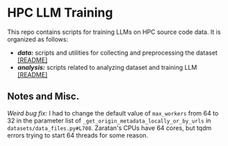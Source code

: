# HPC LLM Training

This repo contains scripts for training LLMs on HPC source code data.
It is organized as follows:

- ***data:*** scripts and utilities for collecting and preprocessing the dataset [[README]](data/README.md)
- ***analysis:*** scripts related to analyzing dataset and training LLM [[README]](analysis/README.md)


## Notes and Misc.

*Weird bug fix:*
I had to change the default value of `max_workers` from 64 to 32 in the parameter list of 
`_get_origin_metadata_locally_or_by_urls` in `datasets/data_files.py#L708`. 
Zaratan's CPUs have 64 cores, but tqdm errors trying to start 64 threads for some reason.